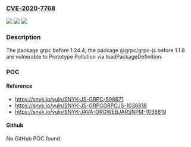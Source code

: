 ### [CVE-2020-7768](https://cve.mitre.org/cgi-bin/cvename.cgi?name=CVE-2020-7768)
![](https://img.shields.io/static/v1?label=Product&message=%40grpc%2Fgrpc-js&color=blue)
![](https://img.shields.io/static/v1?label=Version&message=%3C%201.1.8%20&color=brighgreen)
![](https://img.shields.io/static/v1?label=Vulnerability&message=Prototype%20Pollution&color=brighgreen)

### Description

The package grpc before 1.24.4; the package @grpc/grpc-js before 1.1.8 are vulnerable to Prototype Pollution via loadPackageDefinition.

### POC

#### Reference
- https://snyk.io/vuln/SNYK-JS-GRPC-598671
- https://snyk.io/vuln/SNYK-JS-GRPCGRPCJS-1038818
- https://snyk.io/vuln/SNYK-JAVA-ORGWEBJARSNPM-1038819

#### Github
No GitHub POC found.


